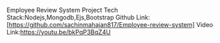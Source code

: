 Employee Review System Project
Tech Stack:Nodejs,Mongodb,Ejs,Bootstrap
Github Link:[https://github.com/sachinmahajan817/Employee-review-system]
Video Link:https://youtu.be/bkPqP3BqZ4U
